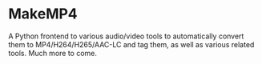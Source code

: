 MakeMP4
=======

A Python frontend to various audio/video tools to automatically convert them to MP4/H264/H265/AAC-LC and tag them, as well as various related tools.  Much more to come.
